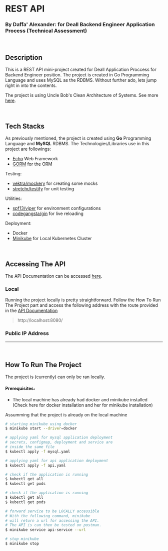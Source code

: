 # REST API 
### By **Daffa' Alexander**: for Deall Backend Engineer Application Process (Technical Assessment)

<br>

## Description
This is a REST API mini-project created for Deall Application Proccess for Backend Engineer position. The project is created in Go Programming Language and uses MySQL as the RDBMS. Without further ado, lets jump right in into the contents.

The project is using Uncle Bob's Clean Architecture of Systems. See more [here](https://blog.cleancoder.com/uncle-bob/2012/08/13/the-clean-architecture.html).

<br>

## Tech Stacks
As previously mentioned, the project is created using **Go**  Programming Language and **MySQL** RDBMS. The Technologies/Libraries use in this project are followings:
 * [Echo](echo.labstack.com) Web Framework
 * [GORM](https://gorm.io/) for the ORM
 
 Testing:
 * [vektra/mockery](https://github.com/vektra/mockery) for creating some mocks
 * [stretchr/testify](https://github.com/stretchr/testify) for unit testing
 
 Utilities:
 * [spf13/viper](https://github.com/spf13/viper) for environment configurations
 * [codegangsta/gin](https://github.com/codegangsta/gin) for live reloading

Deployment:
 * Docker
 * [Minikube]() for Local Kubernetes Cluster

<br>

## Accessing The API
The API Documentation can be accessed [here](https://documenter.getpostman.com/view/17548510/UzJFudHb).

### Local
Running the project locally is pretty straightforward. Follow the How To Run The Project part and access the following address with the route provided in the [API Documentation](https://documenter.getpostman.com/view/17548510/UzJFudHb)
> http://localhost:8080/

### Public IP Address
---

<br>

## How To Run The Project
The project is (currently) can only be ran locally.

#### Prerequisites:
* The local machine has already had docker and minikube installed (Check here for docker installation and her for minikube installation)

Assumming that the project is already on the local machine

```bash
# starting minikube using docker
$ minikube start --driver=docker

# applying yaml for mysql application deployment
# secrets, configmap, deployment and service are 
# inside the same file
$ kubectl apply -f mysql.yaml

# applying yaml for api application deployment
$ kubectl apply -f api.yaml

# check if the application is running
$ kubectl get all
$ kubectl get pods

# check if the application is running
$ kubectl get all
$ kubectl get pods

# forward service to be LOCALLY accessible
# With the following command, minikube 
# will return a url for accessing the API.
# The API is can then be tested on postman.
$ minikube service api-service --url

# stop minikube
$ minikube stop
```

